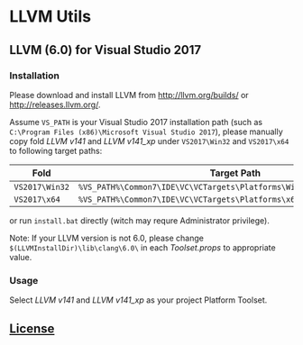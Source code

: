 # LLVM Utils

## LLVM (6.0) for Visual Studio 2017

### Installation
Please download and install LLVM from http://llvm.org/builds/ or http://releases.llvm.org/.

Assume `VS_PATH` is your Visual Studio 2017 installation path (such as `C:\Program Files (x86)\Microsoft Visual Studio 2017`),
please manually copy fold *LLVM v141* and *LLVM v141_xp* under `VS2017\Win32` and `VS2017\x64` to following target paths:

| Fold | Target Path |
|------|-------------|
|`VS2017\Win32` | `%VS_PATH%\Common7\IDE\VC\VCTargets\Platforms\Win32\PlatformToolsets\` |
|`VS2017\x64` | `%VS_PATH%\Common7\IDE\VC\VCTargets\Platforms\x64\PlatformToolsets\` |

or run `install.bat` directly (witch may requre Administrator privilege).

Note: If your LLVM version is not 6.0, please change `$(LLVMInstallDir)\lib\clang\6.0\` in each *Toolset.props* to appropriate value.

### Usage
Select *LLVM v141* and *LLVM v141_xp* as your project Platform Toolset.

## [License](http://llvm.org/releases/5.0.0/LICENSE.TXT)
